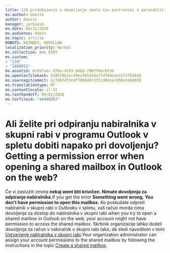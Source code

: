 ```yaml
---
title: 124 pridobivanje a dovoljenje zmota čas postranski a porazdeliti poštni nabiralnik v OWA?
ms.author: daeite
author: daeite
manager: jackiesm
ms.date: 04/21/2020
ms.audience: Admin
ms.topic: article
ROBOTS: NOINDEX, NOFOLLOW
localization_priority: Normal
ms.collection: Adm_O365
ms.custom:
- "124"
- "1600022"
ms.assetid: bc09faec-d78a-4103-b4bb-7967f0ecbf3b
ms.openlocfilehash: 9305f9b1ec49ea705450a7fdf04e3e12f3f02649
ms.sourcegitcommit: bc7d6f4f3c9f7060d073f5130e1ec856e248d020
ms.translationtype: MT
ms.contentlocale: sl-SI
ms.lasthandoff: 06/02/2020
ms.locfileid: "44499203"
---
```

# <a name="getting-a-permission-error-when-opening-a-shared-mailbox-in-outlook-on-the-web"></a><span data-ttu-id="3f9b5-102">Ali želite pri odpiranju nabiralnika v skupni rabi v programu Outlook v spletu dobiti napako pri dovoljenju?</span><span class="sxs-lookup"><span data-stu-id="3f9b5-102">Getting a permission error when opening a shared mailbox in Outlook on the web?</span></span>

<span data-ttu-id="3f9b5-103">Če vi zaslužiti zmota **nekaj went biti krivičen. Nimate dovoljenja za odpiranje nabiralnika.**</span><span class="sxs-lookup"><span data-stu-id="3f9b5-103">If you get the error **Something went wrong. You don't have permission to open this mailbox.**</span></span> <span data-ttu-id="3f9b5-104">Ko poskušate odpreti nabiralnik v skupni rabi v Outlooku v spletu, vaš račun morda nima dovoljenja za dostop do nabiralnika v skupni rabi.</span><span class="sxs-lookup"><span data-stu-id="3f9b5-104">when you try to open a shared mailbox in Outlook on the web, your account might not have permission to access the shared mailbox.</span></span> <span data-ttu-id="3f9b5-105">Skrbnik organizacije lahko dodeli dovoljenja za račun v nabiralnik v skupni rabi tako, da sledi navodilom v temi [Ustvarjanje nabiralnika v skupni rabi](https://docs.microsoft.com/microsoft-365/admin/email/create-a-shared-mailbox).</span><span class="sxs-lookup"><span data-stu-id="3f9b5-105">Your organization administrator can assign your account permissions to the shared mailbox by following the instructions in the topic [Create a shared mailbox](https://docs.microsoft.com/microsoft-365/admin/email/create-a-shared-mailbox).</span></span>
  